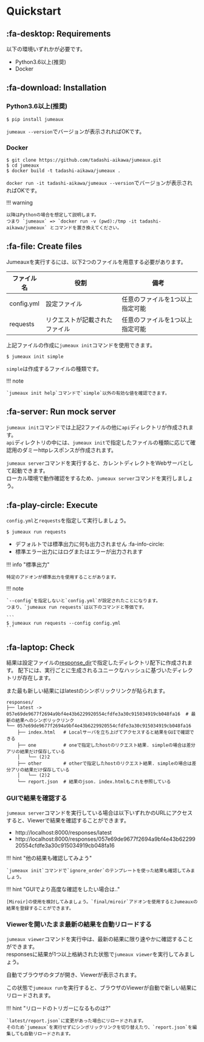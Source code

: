 Quickstart
==========

:fa-desktop: Requirements
-------------------------

以下の環境いずれかが必要です。

* Python3.6以上(推奨)
* Docker


:fa-download: Installation
--------------------------

### Python3.6以上(推奨)

```
$ pip install jumeaux
```

`jumeaux --version`でバージョンが表示されればOKです。

### Docker

```
$ git clone https://github.com/tadashi-aikawa/jumeaux.git
$ cd jumeaux
$ docker build -t tadashi-aikawa/jumeaux .
```

`docker run -it tadashi-aikawa/jumeaux --version`でバージョンが表示されればOKです。

!!! warning

    以降はPythonの場合を想定して説明します。
    つまり `jumeaux` => `docker run -v (pwd):/tmp -it tadashi-aikawa/jumeaux` とコマンドを置き換えてください。


:fa-file: Create files
----------------------

Jumeauxを実行するには、以下2つのファイルを用意する必要があります。

| ファイル名 |              役割              |              備考               |
| ---------- | ------------------------------ | ------------------------------- |
| config.yml | 設定ファイル                   | 任意のファイルを1つ以上指定可能 |
| requests   | リクエストが記載されたファイル | 任意のファイルを1つ以上指定可能 |

上記ファイルの作成に`jumeaux init`コマンドを使用できます。

```
$ jumeaux init simple
```

`simple`は作成するファイルの種類です。

!!! note

    `jumeaux init help`コマンドで`simple`以外の有効な値を確認できます。


:fa-server: Run mock server
---------------------------

`jumeaux init`コマンドでは上記2ファイルの他に`api`ディレクトリが作成されます。  
`api`ディレクトリの中には、`jumeaux init`で指定したファイルの種類に応じて確認用のダミーhttpレスポンスが作成されます。

`jumeaux server`コマンドを実行すると、カレントディレクトをWebサーバとして起動できます。  
ローカル環境で動作確認をするため、`jumeaux server`コマンドを実行しましょう。


:fa-play-circle: Execute
------------------------

`config.yml`と`requests`を指定して実行しましょう。

```
$ jumeaux run requests
```

* デフォルトでは標準出力に何も出力されません :fa-info-circle:
* 標準エラー出力にはログまたはエラーが出力されます

!!! info "標準出力"

    特定のアドオンが標準出力を使用することがあります。

!!! note

    `--config`を指定しないと`config.yml`が設定されたことになります。
    つまり、`jumeaux run requests`は以下のコマンドと等価です。

    ```
    $ jumeaux run requests --config config.yml
    ```


:fa-laptop: Check
-----------------

結果は設定ファイルの[response_dir]で指定したディレクトリ配下に作成されます。
配下には、実行ごとに生成されるユニークなハッシュに基づいたディレクトリが存在します。

また最も新しい結果にはlatestのシンボリックリンクが貼られます。

```
responses/
├── latest -> 057e69de9677f2694a9bf4e43b6229920554cfdfe3a30c915034919cb048fa16  # 最新の結果へのシンボリックリンク
└── 057e69de9677f2694a9bf4e43b6229920554cfdfe3a30c915034919cb048fa16
    ├── index.html   # Localサーバを立ち上げてアクセスすると結果をGUIで確認できる
    ├── one          # oneで指定したhostのリクエスト結果. simpleの場合は差分アリの結果だけ保存している
    │   └── (2)2
    ├── other        # otherで指定したhostのリクエスト結果. simpleの場合は差分アリの結果だけ保存している
    │   └── (2)2
    └── report.json  # 結果のjson. index.htmlもこれを参照している
```


### GUIで結果を確認する

`jumeaux server`コマンドを実行している場合は以下いずれかのURLにアクセスすると、Viewerで結果を確認することができます。

* http://localhost:8000/responses/latest
* http://localhost:8000/responses/057e69de9677f2694a9bf4e43b6229920554cfdfe3a30c915034919cb048fa16

!!! hint "他の結果も確認してみよう"

    `jumeaux init`コマンドで`ignore_order`のテンプレートを使った結果も確認してみましょう。

!!! hint "GUIでより高度な確認をしたい場合は.."

    [Miroir]の使用を検討してみましょう。`final/miroir`アドオンを使用するとJumeauxの結果を登録することができます。


[response_dir]: https://tadashi-aikawa.github.io/jumeaux/ja/getstarted/configuration/#outputsummary
[miroir]: https://github.com/tadashi-aikawa/miroir


### Viewerを開いたまま最新の結果を自動リロードする

`jumeaux viewer`コマンドを実行中は、最新の結果に限り速やかに確認することができます。  
responsesに結果が1つ以上格納された状態で`jumeaux viewer`を実行してみましょう。

自動でブラウザのタブが開き、Viewerが表示されます。

この状態で`jumeaux run`を実行すると、ブラウザのViewerが自動で新しい結果にリロードされます。

!!! hint "リロードのトリガーになるものは?"

    `latest/report.json`に変更があった場合にリロードされます。  
    そのため`jumeaux`を実行せずにシンボリックリンクを切り替えたり、`report.json`を編集しても自動リロードされます。


